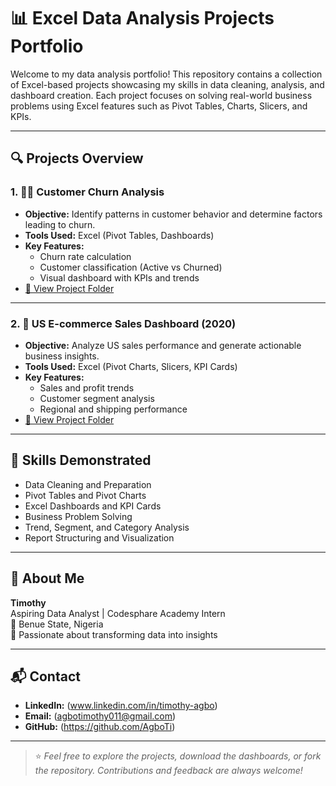 # 📊 Excel Data Analysis Projects Portfolio

Welcome to my data analysis portfolio! This repository contains a collection of Excel-based projects showcasing my skills in data cleaning, analysis, and dashboard creation. Each project focuses on solving real-world business problems using Excel features such as Pivot Tables, Charts, Slicers, and KPIs.

---

## 🔍 Projects Overview

### 1. 🧍‍♂️ Customer Churn Analysis

- **Objective:** Identify patterns in customer behavior and determine factors leading to churn.
- **Tools Used:** Excel (Pivot Tables, Dashboards)
- **Key Features:**
  - Churn rate calculation
  - Customer classification (Active vs Churned)
  - Visual dashboard with KPIs and trends
- [🔗 View Project Folder](Bank_Customer_Churn_Analysis)

---

### 2. 🛒 US E-commerce Sales Dashboard (2020)

- **Objective:** Analyze US sales performance and generate actionable business insights.
- **Tools Used:** Excel (Pivot Charts, Slicers, KPI Cards)
- **Key Features:**
  - Sales and profit trends
  - Customer segment analysis
  - Regional and shipping performance
- [🔗 View Project Folder](./us-ecommerce-sales-ana)

---

## 💼 Skills Demonstrated

- Data Cleaning and Preparation
- Pivot Tables and Pivot Charts
- Excel Dashboards and KPI Cards
- Business Problem Solving
- Trend, Segment, and Category Analysis
- Report Structuring and Visualization

---

## 🧠 About Me

**Timothy**  
Aspiring Data Analyst | Codesphare Academy Intern  
📍 Benue State, Nigeria  
🎯 Passionate about transforming data into insights

---

## 📬 Contact

- **LinkedIn:** (www.linkedin.com/in/timothy-agbo)
- **Email:** (agbotimothy011@gmail.com)
- **GitHub:** (https://github.com/AgboTi)

---

> ⭐ *Feel free to explore the projects, download the dashboards, or fork the repository. Contributions and feedback are always welcome!*
